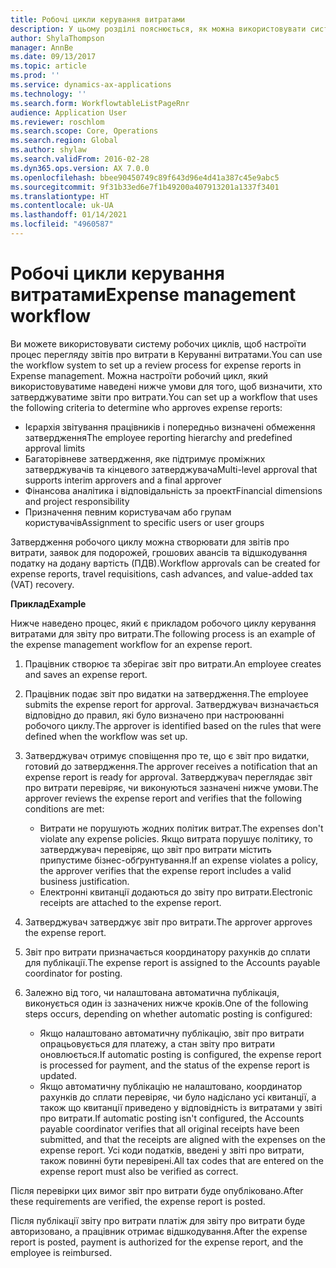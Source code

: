 ```yaml
---
title: Робочі цикли керування витратами
description: У цьому розділі пояснюється, як можна використовувати систему робочих циклів в Microsoft Dynamics 365 Finance, щоб настроїти процес перегляду звітів про витрати в Керуванні витратами.
author: ShylaThompson
manager: AnnBe
ms.date: 09/13/2017
ms.topic: article
ms.prod: ''
ms.service: dynamics-ax-applications
ms.technology: ''
ms.search.form: WorkflowtableListPageRnr
audience: Application User
ms.reviewer: roschlom
ms.search.scope: Core, Operations
ms.search.region: Global
ms.author: shylaw
ms.search.validFrom: 2016-02-28
ms.dyn365.ops.version: AX 7.0.0
ms.openlocfilehash: bbee90450749c89f643d96e4d41a387c45e9abc5
ms.sourcegitcommit: 9f31b33ed6e7f1b49200a407913201a1337f3401
ms.translationtype: HT
ms.contentlocale: uk-UA
ms.lasthandoff: 01/14/2021
ms.locfileid: "4960587"
---
```

# <a name="expense-management-workflow"></a><span data-ttu-id="4b3d6-103">Робочі цикли керування витратами</span><span class="sxs-lookup"><span data-stu-id="4b3d6-103">Expense management workflow</span></span>

<span data-ttu-id="4b3d6-104">Ви можете використовувати систему робочих циклів, щоб настроїти процес перегляду звітів про витрати в Керуванні витратами.</span><span class="sxs-lookup"><span data-stu-id="4b3d6-104">You can use the workflow system to set up a review process for expense reports in Expense management.</span></span> <span data-ttu-id="4b3d6-105">Можна настроїти робочий цикл, який використовуватиме наведені нижче умови для того, щоб визначити, хто затверджуватиме звіти про витрати.</span><span class="sxs-lookup"><span data-stu-id="4b3d6-105">You can set up a workflow that uses the following criteria to determine who approves expense reports:</span></span>

- <span data-ttu-id="4b3d6-106">Ієрархія звітування працівників і попередньо визначені обмеження затвердження</span><span class="sxs-lookup"><span data-stu-id="4b3d6-106">The employee reporting hierarchy and predefined approval limits</span></span>
- <span data-ttu-id="4b3d6-107">Багаторівневе затвердження, яке підтримує проміжних затверджувачів та кінцевого затверджувача</span><span class="sxs-lookup"><span data-stu-id="4b3d6-107">Multi-level approval that supports interim approvers and a final approver</span></span>
- <span data-ttu-id="4b3d6-108">Фінансова аналітика і відповідальність за проект</span><span class="sxs-lookup"><span data-stu-id="4b3d6-108">Financial dimensions and project responsibility</span></span>
- <span data-ttu-id="4b3d6-109">Призначення певним користувачам або групам користувачів</span><span class="sxs-lookup"><span data-stu-id="4b3d6-109">Assignment to specific users or user groups</span></span>

<span data-ttu-id="4b3d6-110">Затвердження робочого циклу можна створювати для звітів про витрати, заявок для подорожей, грошових авансів та відшкодування податку на додану вартість (ПДВ).</span><span class="sxs-lookup"><span data-stu-id="4b3d6-110">Workflow approvals can be created for expense reports, travel requisitions, cash advances, and value-added tax (VAT) recovery.</span></span>

<span data-ttu-id="4b3d6-111">**Приклад**</span><span class="sxs-lookup"><span data-stu-id="4b3d6-111">**Example**</span></span>

<span data-ttu-id="4b3d6-112">Нижче наведено процес, який є прикладом робочого циклу керування витратами для звіту про витрати.</span><span class="sxs-lookup"><span data-stu-id="4b3d6-112">The following process is an example of the expense management workflow for an expense report.</span></span>

1. <span data-ttu-id="4b3d6-113">Працівник створює та зберігає звіт про витрати.</span><span class="sxs-lookup"><span data-stu-id="4b3d6-113">An employee creates and saves an expense report.</span></span>
2. <span data-ttu-id="4b3d6-114">Працівник подає звіт про видатки на затвердження.</span><span class="sxs-lookup"><span data-stu-id="4b3d6-114">The employee submits the expense report for approval.</span></span> <span data-ttu-id="4b3d6-115">Затверджувач визначається відповідно до правил, які було визначено при настроюванні робочого циклу.</span><span class="sxs-lookup"><span data-stu-id="4b3d6-115">The approver is identified based on the rules that were defined when the workflow was set up.</span></span>
3. <span data-ttu-id="4b3d6-116">Затверджувач отримує сповіщення про те, що є звіт про видатки, готовий до затвердження.</span><span class="sxs-lookup"><span data-stu-id="4b3d6-116">The approver receives a notification that an expense report is ready for approval.</span></span> <span data-ttu-id="4b3d6-117">Затверджувач переглядає звіт про витрати перевіряє, чи виконуються зазначені нижче умови.</span><span class="sxs-lookup"><span data-stu-id="4b3d6-117">The approver reviews the expense report and verifies that the following conditions are met:</span></span>

    - <span data-ttu-id="4b3d6-118">Витрати не порушують жодних політик витрат.</span><span class="sxs-lookup"><span data-stu-id="4b3d6-118">The expenses don't violate any expense policies.</span></span> <span data-ttu-id="4b3d6-119">Якщо витрата порушує політику, то затверджувач перевіряє, що звіт про витрати містить припустиме бізнес-обґрунтування.</span><span class="sxs-lookup"><span data-stu-id="4b3d6-119">If an expense violates a policy, the approver verifies that the expense report includes a valid business justification.</span></span>
    - <span data-ttu-id="4b3d6-120">Електронні квитанції додаються до звіту про витрати.</span><span class="sxs-lookup"><span data-stu-id="4b3d6-120">Electronic receipts are attached to the expense report.</span></span>

4. <span data-ttu-id="4b3d6-121">Затверджувач затверджує звіт про витрати.</span><span class="sxs-lookup"><span data-stu-id="4b3d6-121">The approver approves the expense report.</span></span>
5. <span data-ttu-id="4b3d6-122">Звіт про витрати призначається координатору рахунків до сплати для публікації.</span><span class="sxs-lookup"><span data-stu-id="4b3d6-122">The expense report is assigned to the Accounts payable coordinator for posting.</span></span>
6. <span data-ttu-id="4b3d6-123">Залежно від того, чи налаштована автоматична публікація, виконується один із зазначених нижче кроків.</span><span class="sxs-lookup"><span data-stu-id="4b3d6-123">One of the following steps occurs, depending on whether automatic posting is configured:</span></span>

    - <span data-ttu-id="4b3d6-124">Якщо налаштовано автоматичну публікацію, звіт про витрати опрацьовується для платежу, а стан звіту про витрати оновлюється.</span><span class="sxs-lookup"><span data-stu-id="4b3d6-124">If automatic posting is configured, the expense report is processed for payment, and the status of the expense report is updated.</span></span>
    - <span data-ttu-id="4b3d6-125">Якщо автоматичну публікацію не налаштовано, координатор рахунків до сплати перевіряє, чи було надіслано усі квитанції, а також що квитанції приведено у відповідність із витратами у звіті про витрати.</span><span class="sxs-lookup"><span data-stu-id="4b3d6-125">If automatic posting isn't configured, the Accounts payable coordinator verifies that all original receipts have been submitted, and that the receipts are aligned with the expenses on the expense report.</span></span> <span data-ttu-id="4b3d6-126">Усі коди податків, введені у звіті про витрати, також повинні бути перевірені.</span><span class="sxs-lookup"><span data-stu-id="4b3d6-126">All tax codes that are entered on the expense report must also be verified as correct.</span></span>

<span data-ttu-id="4b3d6-127">Після перевірки цих вимог звіт про витрати буде опубліковано.</span><span class="sxs-lookup"><span data-stu-id="4b3d6-127">After these requirements are verified, the expense report is posted.</span></span>

<span data-ttu-id="4b3d6-128">Після публікації звіту про витрати платіж для звіту про витрати буде авторизовано, а працівник отримає відшкодування.</span><span class="sxs-lookup"><span data-stu-id="4b3d6-128">After the expense report is posted, payment is authorized for the expense report, and the employee is reimbursed.</span></span>
